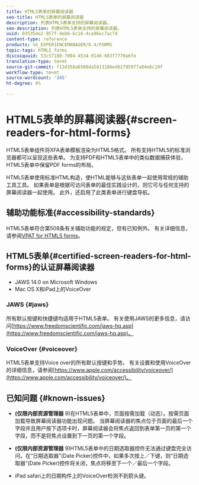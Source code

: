 ```yaml
---
title: HTML5表单的屏幕阅读器
seo-title: HTML5表单的屏幕阅读器
description: 列表HTML5表单支持的屏幕阅读器。
seo-description: 列表HTML5表单支持的屏幕阅读器。
uuid: 035354e2-957f-4eb6-bc16-4ca96ec7ac74
content-type: reference
products: SG_EXPERIENCEMANAGER/6.4/FORMS
topic-tags: hTML5_forms
discoiquuid: 53c57180-7004-4534-9146-603f7770a6fe
translation-type: tm+mt
source-git-commit: f13d358a6508da5813186ed61f959f7a84e6c19f
workflow-type: tm+mt
source-wordcount: '345'
ht-degree: 0%

---
```



# HTML5表单的屏幕阅读器{#screen-readers-for-html-forms}

HTML5表单组件将XFA表单模板渲染为HTML5格式。 所有支持HTML5的标准浏览器都可以呈现这些表单。 为支持PDF和HTML5表单中的类似数据捕获体验，HTML5表单中保留PDF forms的布局。

HTML5表单使用标准HTML构造，使HTML能够与这些表单一起使用常规的辅助工具工具。 如果表单是根据可访问表单的最佳实践设计的，则它可与任何支持的屏幕阅读器一起使用。 此外，还启用了此类表单进行键盘导航。

## 辅助功能标准{#accessibility-standards}

HTML5表单符合第508条有关辅助功能的规定，但有已知例外。 有关详细信息，请参阅[VPAT for HTML5 forms](https://www.adobe.com/mena_en/accessibility/compliance/livecycle-mobile-forms-es4-section-508-vpat.html)。

## HTML5表单{#certified-screen-readers-for-html-forms}的认证屏幕阅读器

* JAWS 14.0 on Microsoft Windows
* Mac OS X和iPad上的VoiceOver

### JAWS {#jaws}

所有默认按键和快捷键均适用于HTML5表单。 有关使用JAWS的更多信息，请访问[https://www.freedomscientific.com/jaws-hq.asp](https://www.freedomscientific.com/jaws-hq.asp)。

### VoiceOver {#voiceover}

HTML5表单支持Voice over的所有默认按键和手势。 有关设置和使用VoiceOver的详细信息，请参阅[https://www.apple.com/accessibility/voiceover/](https://www.apple.com/accessibility/voiceover/)。

## 已知问题 {#known-issues}

* **(仅限内部资源管理器** 9)在HTML5表单中，页面按需加载（动态）。按需页面加载导致屏幕阅读器功能出现问题。 当屏幕阅读器的焦点位于页面的最后一个字段并且用户按下选项卡时，屏幕阅读器会将焦点返回到表单第一页的第一个字段，而不是将焦点设置到下一页的第一个字段。
* **(仅限内部资源管理器** 9)HTML5表单中的日期选取器控件无法通过键盘完全访问。在“日期选取器”(Date Picker)控件中，如果多次按上／下键，则“日期选取器”(Date Picker)控件将关闭，焦点将移至下一个／最后一个字段。

* iPad safari上的日期构件上的VoiceOver检测不到箭头键。
